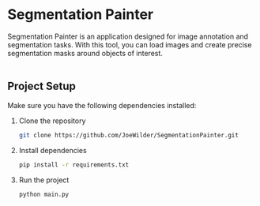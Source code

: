 # Segmentation Painter
Segmentation Painter is an application designed for image annotation and segmentation tasks. With this tool, you can load images and create precise segmentation masks around objects of interest.
<br><br>


## Project Setup
Make sure you have the following dependencies installed:

1. Clone the repository
   ```sh
   git clone https://github.com/JoeWilder/SegmentationPainter.git
   ```
2. Install dependencies
   ```sh
   pip install -r requirements.txt
   ```
4. Run the project
   ```sh
   python main.py
   ```
